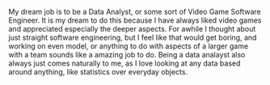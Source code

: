 My dream job is to be a Data Analyst, or some sort of Video Game Software Engineer. It is my dream to do this because I have always liked video games and appreciated especially the deeper aspects. For awhile I thought about just straight software engineering, but I feel like that would get boring, and working on even model, or anything to do with aspects of a larger game with a team sounds like a amazing job to do. Being a data analayst also always just comes naturally to me, as I love looking at any data based around anything, like statistics over everyday objects.
